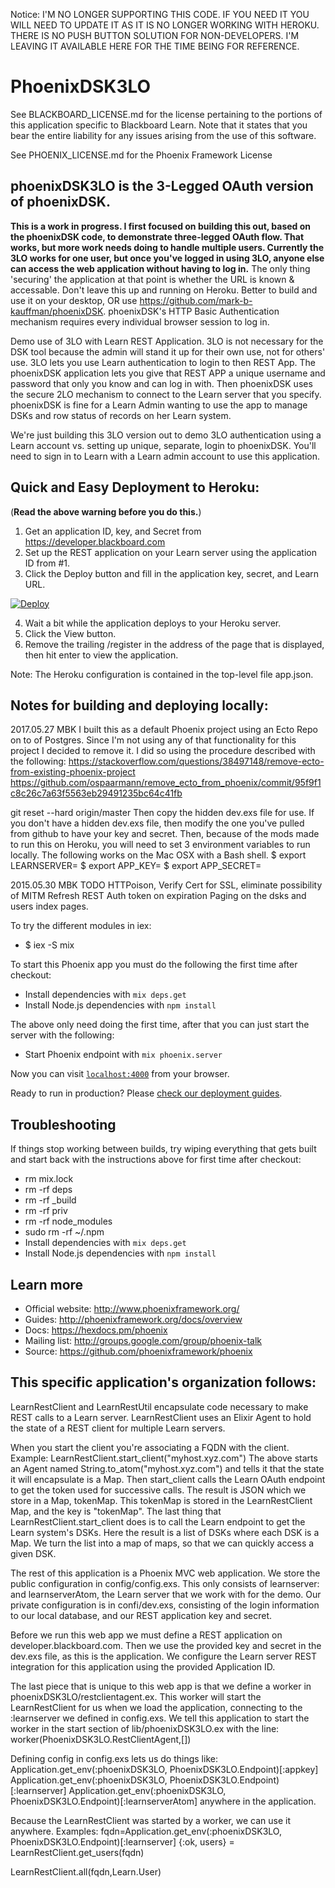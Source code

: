 Notice: I'M NO LONGER SUPPORTING THIS CODE. IF YOU NEED IT YOU WILL NEED TO UPDATE IT AS IT IS NO LONGER WORKING WITH HEROKU. THERE IS NO PUSH BUTTON SOLUTION FOR NON-DEVELOPERS. I'M LEAVING IT AVAILABLE HERE FOR THE TIME BEING FOR REFERENCE.

# PhoenixDSK3LO
See BLACKBOARD_LICENSE.md for the license pertaining to the portions of this application specific to Blackboard Learn. Note that it states that you bear the entire liability for any issues arising from the use of this software.

See PHOENIX_LICENSE.md for the Phoenix Framework License

## phoenixDSK3LO is the 3-Legged OAuth version of phoenixDSK.

**This is a work in progress. I first focused on building this out, based on the phoenixDSK code, to demonstrate three-legged OAuth flow. That works, but more work needs doing to handle multiple users. Currently the 3LO works for one user, but once you've logged in using 3LO, anyone else can access the web application without having to log in.** The only thing 'securing' the application at that point is whether the URL is known & accessable. 
Don't leave this up and running on Heroku. Better to build and use it on your desktop, OR use https://github.com/mark-b-kauffman/phoenixDSK. phoenixDSK's HTTP Basic Authentication mechanism requires every individual browser session to log in.

Demo use of 3LO with Learn REST Application. 3LO is not necessary for the DSK tool because the admin will
stand it up for their own use, not for others' use. 3LO lets you use Learn authentication to login to then
REST App. The phoenixDSK application lets you give that REST APP a unique username and password that only
you know and can log in with. Then phoenixDSK uses the secure 2LO mechanism to connect to the Learn server that you specify. phoenixDSK is fine for a Learn Admin wanting to use the app to manage DSKs and row status of records on her Learn system.

We're just building this 3LO version out to demo 3LO authentication using a Learn account vs. setting up unique, separate, login to phoenixDSK. You'll need to sign in to Learn with a Learn admin account to use this application.

## Quick and Easy Deployment to Heroku:
(**Read the above warning before you do this.**)
1. Get an application ID, key, and Secret from https://developer.blackboard.com
2. Set up the REST application on your Learn server using the application ID from #1.
3. Click the Deploy button and fill in the application key, secret, and Learn URL.

[![Deploy](https://www.herokucdn.com/deploy/button.svg)](https://heroku.com/deploy?template=https://github.com/mark-b-kauffman/phoenixDSK3LO)

4. Wait a bit while the application deploys to your Heroku server.
5. Click the View button.
6. Remove the trailing /register in the address of the page that is displayed, then hit enter to view the application.

Note: The Heroku configuration is contained in the top-level file app.json.

## Notes for building and deploying locally:

2017.05.27 MBK I built this as a default Phoenix project using an Ecto Repo on to of Postgres.
Since I'm not using any of that functionality for this project I decided to remove it. I did so
using the procedure described with the following:
https://stackoverflow.com/questions/38497148/remove-ecto-from-existing-phoenix-project
https://github.com/ospaarmann/remove_ecto_from_phoenix/commit/95f9f1c8c26c7a63f5563eb29491235bc64c41fb

git reset --hard origin/master Then copy the hidden dev.exs file for use.
If you don't have a hidden dev.exs file, then modify the one you've pulled from github to have your key and secret.
Then, because of the mods made to run this on Heroku, you will need to set 3 environment variables to run locally.
The following works on the Mac OSX with a Bash shell.
$ export LEARNSERVER=<The FQDN of your Learn server here.>
$ export APP_KEY=<Your REST APP Key here.>
$ export APP_SECRET=<Your REST APP Secret here.>

2015.05.30 MBK TODO
HTTPoison, Verify Cert for SSL, eliminate possibility of MITM
Refresh REST Auth token on expiration
Paging on the dsks and users index pages.

To try the different modules in iex:
  * $ iex -S mix

To start this Phoenix app you must do the following the first time after checkout:

  * Install dependencies with `mix deps.get`
  * Install Node.js dependencies with `npm install`

The above only need doing the first time, after that you can just start the server with the following:
  * Start Phoenix endpoint with `mix phoenix.server`

Now you can visit [`localhost:4000`](http://localhost:4000) from your browser.

Ready to run in production? Please [check our deployment guides](http://www.phoenixframework.org/docs/deployment).

## Troubleshooting
If things stop working between builds, try wiping everything that gets built and start back with the instructions above for first time after checkout:
  *  rm mix.lock
  *  rm -rf deps
  *  rm -rf _build
  *  rm -rf priv
  *  rm -rf node_modules
  *  sudo rm -rf ~/.npm
  * Install dependencies with `mix deps.get`
  * Install Node.js dependencies with `npm install`

## Learn more

  * Official website: http://www.phoenixframework.org/
  * Guides: http://phoenixframework.org/docs/overview
  * Docs: https://hexdocs.pm/phoenix
  * Mailing list: http://groups.google.com/group/phoenix-talk
  * Source: https://github.com/phoenixframework/phoenix

## This specific application's organization follows:

LearnRestClient and LearnRestUtil encapsulate code necessary to make REST calls
to a Learn server. LearnRestClient uses an Elixir Agent to hold the state of a
REST client for multiple Learn servers.

When you start the client you're associating a FQDN with the client.
Example: LearnRestClient.start_client("myhost.xyz.com")
The above starts an Agent named String.to_atom("myhost.xyz.com") and tells it
that the state it will encapsulate is a Map. Then start_client calls the
Learn OAuth endpoint to get the token used for successive calls. The result
is JSON which we store in a Map, tokenMap. This tokenMap is stored in the
LearnRestClient Map, and the key is "tokenMap". The last thing that
LearnRestClient.start_client does is to call the Learn endpoint to get
the Learn system's DSKs. Here the result is a list of DSKs where each DSK
is a Map. We turn the list into a map of maps, so that we can quickly access
a given DSK.

The rest of this application is a Phoenix MVC web application. We store the
public configuration in config/config.exs. This only consists of learnserver:
and learnserverAtom, the Learn server that we work with for the demo. Our
private configuration is in confi/dev.exs, consisting of the login information
to our local database, and our REST application key and secret.

Before we run this web app we must define a REST application on
developer.blackboard.com. Then we use the provided key and secret in
the dev.exs file, as this is the application. We configure the Learn server
REST integration for this application using the provided Application ID.

The last piece that is unique to this web app is that we define a worker in
phoenixDSK3LO/restclientagent.ex. This worker will start the LearnRestClient
for us when we load the application, connecting to the :learnserver we
defined in config.exs. We tell this application to start the worker in the
start section of lib/phoenixDSK3LO.ex with the line:
 worker(PhoenixDSK3LO.RestClientAgent,[])

 Defining config in config.exs lets us do things like:
 Application.get_env(:phoenixDSK3LO, PhoenixDSK3LO.Endpoint)[:appkey]
 Application.get_env(:phoenixDSK3LO, PhoenixDSK3LO.Endpoint)[:learnserver]
 Application.get_env(:phoenixDSK3LO, PhoenixDSK3LO.Endpoint)[:learnserverAtom]
 anywhere in the application.

 Because the LearnRestClient was started by a worker, we can use it anywhere.
 Examples:
 fqdn=Application.get_env(:phoenixDSK3LO, PhoenixDSK3LO.Endpoint)[:learnserver]
 {:ok, users} = LearnRestClient.get_users(fqdn)

 LearnRestClient.all(fqdn,Learn.User)
